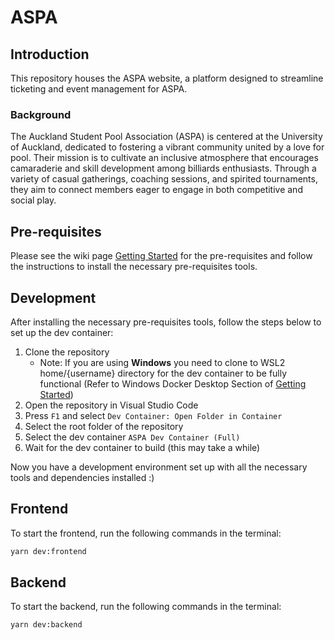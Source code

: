 # ASPA

## Introduction
This repository houses the ASPA website, a platform designed to streamline ticketing and event management for ASPA. 

### Background
The Auckland Student Pool Association (ASPA) is centered at the University of Auckland, dedicated to fostering a vibrant community united by a love for pool. Their mission is to cultivate an inclusive atmosphere that encourages camaraderie and skill development among billiards enthusiasts. Through a variety of casual gatherings, coaching sessions, and spirited tournaments, they aim to connect members eager to engage in both competitive and social play.

## Pre-requisites

Please see the wiki page [Getting Started](https://github.com/UoaWDCC/aspa-portal-v3/wiki/GettingStarted) for the pre-requisites and follow the instructions to install the necessary pre-requisites tools.

## Development

After installing the necessary pre-requisites tools, follow the steps below to set up the dev container:

1. Clone the repository
    - Note: If you are using **Windows** you need to clone to WSL2 home/{username} directory for the dev container to be fully functional (Refer to Windows Docker Desktop Section of [Getting Started](https://github.com/UoaWDCC/aspa-portal-v3/wiki/GettingStarted))
2. Open the repository in Visual Studio Code
3. Press `F1` and select `Dev Container: Open Folder in Container`
4. Select the root folder of the repository
5. Select the dev container `ASPA Dev Container (Full)`
6. Wait for the dev container to build (this may take a while)

Now you have a development environment set up with all the necessary tools and dependencies installed :)

## Frontend

To start the frontend, run the following commands in the terminal:

```bash
yarn dev:frontend
```

## Backend

To start the backend, run the following commands in the terminal:

```bash
yarn dev:backend
```
